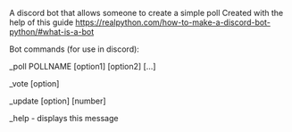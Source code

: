 A discord bot that allows someone to create a simple poll
Created with the help of this guide https://realpython.com/how-to-make-a-discord-bot-python/#what-is-a-bot

Bot commands (for use in discord):

_poll POLLNAME [option1] [option2] [...]

_vote [option]

_update [option] [number]

_help - displays this message
